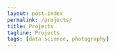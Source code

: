 ```yaml
---
layout: post-index
permalink: /projects/
title: Projects
tagline: Projects
tags: [data science, photography]
---
```


